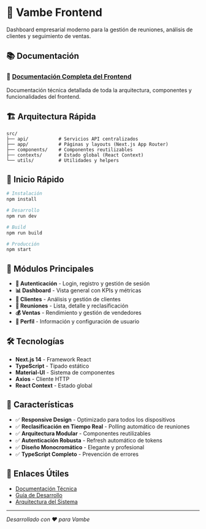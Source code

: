 # 🚀 Vambe Frontend

Dashboard empresarial moderno para la gestión de reuniones, análisis de clientes y seguimiento de ventas.

## 📚 Documentación

### 📖 [Documentación Completa del Frontend](./FRONTEND_DOCUMENTATION.md)
Documentación técnica detallada de toda la arquitectura, componentes y funcionalidades del frontend.

## 🏗️ Arquitectura Rápida

```
src/
├── api/           # Servicios API centralizados
├── app/           # Páginas y layouts (Next.js App Router)
├── components/    # Componentes reutilizables
├── contexts/      # Estado global (React Context)
└── utils/         # Utilidades y helpers
```

## 🚀 Inicio Rápido

```bash
# Instalación
npm install

# Desarrollo
npm run dev

# Build
npm run build

# Producción
npm start
```

## 🎯 Módulos Principales

- **🔐 Autenticación** - Login, registro y gestión de sesión
- **📊 Dashboard** - Vista general con KPIs y métricas
- **👥 Clientes** - Análisis y gestión de clientes
- **🤝 Reuniones** - Lista, detalle y reclasificación
- **💰 Ventas** - Rendimiento y gestión de vendedores
- **👤 Perfil** - Información y configuración de usuario

## 🛠️ Tecnologías

- **Next.js 14** - Framework React
- **TypeScript** - Tipado estático
- **Material-UI** - Sistema de componentes
- **Axios** - Cliente HTTP
- **React Context** - Estado global

## 📱 Características

- ✅ **Responsive Design** - Optimizado para todos los dispositivos
- ✅ **Reclasificación en Tiempo Real** - Polling automático de reuniones
- ✅ **Arquitectura Modular** - Componentes reutilizables
- ✅ **Autenticación Robusta** - Refresh automático de tokens
- ✅ **Diseño Monocromático** - Elegante y profesional
- ✅ **TypeScript Completo** - Prevención de errores

## 🔗 Enlaces Útiles

- [Documentación Técnica](./FRONTEND_DOCUMENTATION.md)
- [Guía de Desarrollo](./FRONTEND_DOCUMENTATION.md#-guía-de-desarrollo)
- [Arquitectura del Sistema](./FRONTEND_DOCUMENTATION.md#-arquitectura-general)

---

*Desarrollado con ❤️ para Vambe*